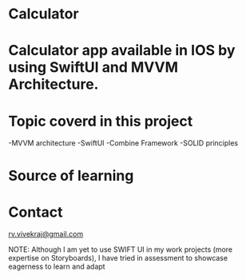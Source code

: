 # Calculator
# Calculator app available in IOS by using SwiftUI and MVVM Architecture.


# Topic coverd in this project 
-MVVM architecture
-SwiftUI
-Combine Framework
-SOLID principles



# Source of learning 

# Contact 
rv.vivekraj@gmail.com

NOTE: Although I am yet to use SWIFT UI in my work projects (more expertise on Storyboards), I have tried in assessment to showcase eagerness to learn and adapt 
